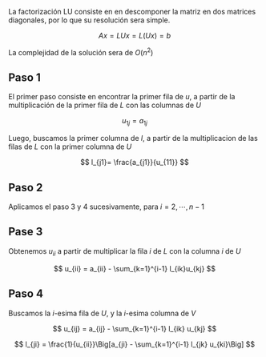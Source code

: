 La factorización LU consiste en en descomponer la matriz en dos matrices diagonales, por lo que su resolución sera simple.

$$
Ax = LUx = L(Ux) = b
$$

La complejidad de la solución sera de $O(n^2)$

## Paso 1

El primer paso consiste en encontrar la primer fila de $u$, a partir de la multiplicación de la primer fila de $L$ con las columnas de $U$

$$
u_{1j} = a_{1j}
$$

Luego, buscamos la primer columna de $l$, a partir de la multiplicacion de las filas de $L$ con la primer columna de $U$

$$
l_{j1}= \frac{a_{j1}}{u_{11}}
$$

## Paso 2

Aplicamos el paso 3 y 4 sucesivamente, para $i = 2, \cdots, n{-}1$

## Pase 3

Obtenemos $u_{ii}$ a partir de multiplicar la fila $i$ de $L$ con la columna $i$ de $U$

$$
u_{ii} = a_{ii} - \sum_{k=1}^{i-1} l_{ik}u_{kj}
$$

## Paso 4

Buscamos la $i$-esima fila de $U$, y la $i$-esima columna de $V$

$$
u_{ij} = a_{ij} - \sum_{k=1}^{i-1} l_{ik} u_{kj}
$$

$$
l_{ji} = \frac{1}{u_{ii}}\Big[a_{ji} - \sum_{k=1}^{i-1} l_{jk} u_{ki}\Big]
$$
